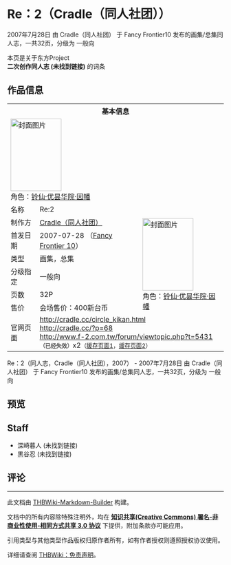 # Re：2（Cradle（同人社团））

<!-- source html: G:\repos\THBWiki-Markdown-Builder\THBWikiMarkdown\Temp\main\a\ad\ns0%3ARe%EF%BC%9A2%EF%BC%88Cradle%EF%BC%88%E5%90%8C%E4%BA%BA%E7%A4%BE%E5%9B%A2%EF%BC%89%EF%BC%89.html -->

2007年7月28日 由 Cradle（同人社团） 于 Fancy Frontier10 发布的画集/总集同人志，一共32页，分级为 一般向

本页是关于东方Project  
 **二次创作同人志 (未找到链接)** 的词条
## 作品信息

<table><tbody><tr><th colspan="3">基本信息</th></tr><tr><td class="cover-artwork-mobile" colspan="2"><a href="./文件-Re：2（Cradle（同人社团））封面.jpg.md" class="image" title="封面图片"><img alt="封面图片" src="https://upload.thwiki.cc/thumb/2/29/Re%EF%BC%9A2%EF%BC%88Cradle%EF%BC%88%E5%90%8C%E4%BA%BA%E7%A4%BE%E5%9B%A2%EF%BC%89%EF%BC%89%E5%B0%81%E9%9D%A2.jpg/118px-Re%EF%BC%9A2%EF%BC%88Cradle%EF%BC%88%E5%90%8C%E4%BA%BA%E7%A4%BE%E5%9B%A2%EF%BC%89%EF%BC%89%E5%B0%81%E9%9D%A2.jpg" decoding="async" loading="lazy" width="118" height="168" srcset="https://upload.thwiki.cc/thumb/2/29/Re%EF%BC%9A2%EF%BC%88Cradle%EF%BC%88%E5%90%8C%E4%BA%BA%E7%A4%BE%E5%9B%A2%EF%BC%89%EF%BC%89%E5%B0%81%E9%9D%A2.jpg/177px-Re%EF%BC%9A2%EF%BC%88Cradle%EF%BC%88%E5%90%8C%E4%BA%BA%E7%A4%BE%E5%9B%A2%EF%BC%89%EF%BC%89%E5%B0%81%E9%9D%A2.jpg 1.5x, https://upload.thwiki.cc/thumb/2/29/Re%EF%BC%9A2%EF%BC%88Cradle%EF%BC%88%E5%90%8C%E4%BA%BA%E7%A4%BE%E5%9B%A2%EF%BC%89%EF%BC%89%E5%B0%81%E9%9D%A2.jpg/236px-Re%EF%BC%9A2%EF%BC%88Cradle%EF%BC%88%E5%90%8C%E4%BA%BA%E7%A4%BE%E5%9B%A2%EF%BC%89%EF%BC%89%E5%B0%81%E9%9D%A2.jpg 2x" data-file-width="270" data-file-height="384"></a><div class="cover-char">角色：<a href="./铃仙·优昙华院·因幡.md" title="铃仙·优昙华院·因幡">铃仙·优昙华院·因幡</a></div></td>
</tr><tr><td class="label">名称</td><td colspan="2"> Re:2 </td></tr><tr><td class="label">制作方</td><td><a href="./Cradle（同人社团）.md" title="Cradle（同人社团）">Cradle（同人社团）</a></td><td class="cover-artwork" rowspan="6" style="min-width:168px;"><a href="./文件-Re：2（Cradle（同人社团））封面.jpg.md" class="image" title="封面图片"><img alt="封面图片" src="https://upload.thwiki.cc/thumb/2/29/Re%EF%BC%9A2%EF%BC%88Cradle%EF%BC%88%E5%90%8C%E4%BA%BA%E7%A4%BE%E5%9B%A2%EF%BC%89%EF%BC%89%E5%B0%81%E9%9D%A2.jpg/118px-Re%EF%BC%9A2%EF%BC%88Cradle%EF%BC%88%E5%90%8C%E4%BA%BA%E7%A4%BE%E5%9B%A2%EF%BC%89%EF%BC%89%E5%B0%81%E9%9D%A2.jpg" decoding="async" loading="lazy" width="118" height="168" srcset="https://upload.thwiki.cc/thumb/2/29/Re%EF%BC%9A2%EF%BC%88Cradle%EF%BC%88%E5%90%8C%E4%BA%BA%E7%A4%BE%E5%9B%A2%EF%BC%89%EF%BC%89%E5%B0%81%E9%9D%A2.jpg/177px-Re%EF%BC%9A2%EF%BC%88Cradle%EF%BC%88%E5%90%8C%E4%BA%BA%E7%A4%BE%E5%9B%A2%EF%BC%89%EF%BC%89%E5%B0%81%E9%9D%A2.jpg 1.5x, https://upload.thwiki.cc/thumb/2/29/Re%EF%BC%9A2%EF%BC%88Cradle%EF%BC%88%E5%90%8C%E4%BA%BA%E7%A4%BE%E5%9B%A2%EF%BC%89%EF%BC%89%E5%B0%81%E9%9D%A2.jpg/236px-Re%EF%BC%9A2%EF%BC%88Cradle%EF%BC%88%E5%90%8C%E4%BA%BA%E7%A4%BE%E5%9B%A2%EF%BC%89%EF%BC%89%E5%B0%81%E9%9D%A2.jpg 2x" data-file-width="270" data-file-height="384"></a><div class="cover-char">角色：<a href="./铃仙·优昙华院·因幡.md" title="铃仙·优昙华院·因幡">铃仙·优昙华院·因幡</a></div></td>
</tr><tr><td class="label">首发日期</td><td>2007-07-28&#160;（<a href="/展会作品列表?e=Fancy+Frontier%2310">Fancy Frontier 10</a>）</td></tr><tr><td class="label">类型</td><td>画集，总集</td></tr><tr><td class="label">分级指定</td><td>一般向</td></tr><tr><td class="label">页数</td><td>32P</td></tr><tr><td class="label">售价</td><td>会场售价：400新台币</td></tr>
<tr><td class="label">官网页面</td><td colspan="2"><a rel="nofollow" class="external free" href="http://cradle.cc/circle_kikan.html">http://cradle.cc/circle_kikan.html</a><br><a rel="nofollow" class="external free" href="http://cradle.cc/?p=68">http://cradle.cc/?p=68</a><br><a rel="nofollow" class="external free" href="http://www.f-2.com.tw/forum/viewtopic.php?t=5431">http://www.f-2.com.tw/forum/viewtopic.php?t=5431</a><br><span style="font-family: sans-serif; cursor: default; color:#555; font-size: 0.8em; bottom: 0.1em; font-weight: bold;" title="连接到已经失效网页">（已经失效）</span>x2<small>（<a rel="nofollow" class="external text" href="https://web.archive.org/web/20070827095626/http://cradle.cc/?p=68">缓存页面1</a>，<a rel="nofollow" class="external text" href="https://web.archive.org/web/20070902210256/http://www.f-2.com.tw/forum/viewtopic.php?t=5431&amp;">缓存页面2</a>）</small></td></tr></tbody></table>

Re：2（同人志，Cradle（同人社团），2007） - 2007年7月28日 由 Cradle（同人社团） 于 Fancy Frontier10 发布的画集/总集同人志，一共32页，分级为 一般向
## 预览
## Staff
- 深崎暮人 (未找到链接)
- 黒谷忍 (未找到链接)

## 评论




---

此文档由 [THBWiki-Markdown-Builder](https://github.com/Delsin-Yu/THBWiki-Markdown-Builder) 构建。

文档中的所有内容除特殊注明外，均在 [**知识共享(Creative Commons) 署名-非商业性使用-相同方式共享 3.0 协议**](https://creativecommons.org/licenses/by-sa/3.0/deed.zh-hans) 下提供，附加条款亦可能应用。

引用类型与其他类型作品版权归原作者所有，如有作者授权则遵照授权协议使用。

详细请查阅 [THBWiki：免责声明](https://thbwiki.cc/THBWiki:%E5%85%8D%E8%B4%A3%E5%A3%B0%E6%98%8E)。

